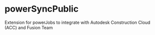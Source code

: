 # powerSyncPublic
Extension for powerJobs to integrate with Autodesk Construction Cloud (ACC) and Fusion Team
